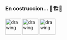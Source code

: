 ### En costruccion... 🚧🏗️👷   


<img src="https://github.com/images/mona-whisper.gif" alt="drawing" width="50"/> <img src="https://github.com/images/mona-whisper.gif" alt="drawing" width="50"/> <img src="https://github.com/images/mona-whisper.gif" alt="drawing" width="50"/> 

<!--
**FerLS/FerLS** is a ✨ _special_ ✨ repository because its `README.md` (this file) appears on your GitHub profile.

Here are some ideas to get you started:

- 🔭 I’m currently working on ...
- 🌱 I’m currently learning ...
- 👯 I’m looking to collaborate on ...
- 🤔 I’m looking for help with ...
- 💬 Ask me about ...
- 📫 How to reach me: ...
- 😄 Pronouns: ...
- ⚡ Fun fact: ...
-->
